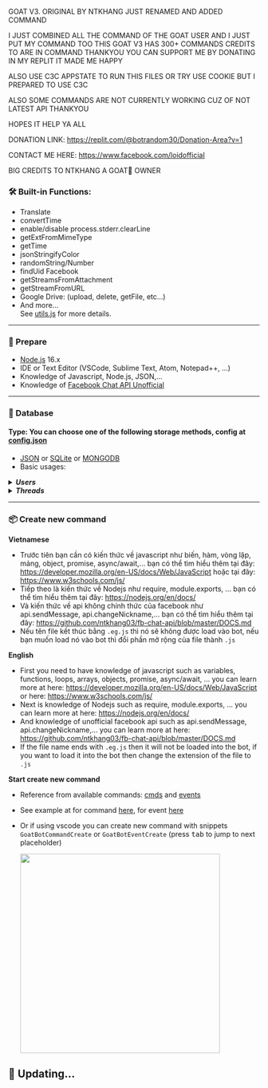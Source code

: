 GOAT V3. ORIGINAL BY NTKHANG JUST RENAMED AND ADDED COMMAND

I JUST COMBINED ALL THE COMMAND OF THE GOAT USER AND I JUST PUT MY COMMAND TOO THIS GOAT V3 HAS 300+ COMMANDS CREDITS TO ARE IN COMMAND THANKYOU YOU CAN SUPPORT ME BY DONATING IN MY REPLIT IT MADE ME HAPPY 

ALSO USE C3C APPSTATE TO RUN THIS FILES OR TRY USE COOKIE BUT I PREPARED TO USE C3C

ALSO SOME COMMANDS ARE NOT CURRENTLY WORKING CUZ OF NOT LATEST API THANKYOU

HOPES IT HELP YA ALL 

DONATION LINK: https://replit.com/@botrandom30/Donation-Area?v=1

CONTACT ME HERE: https://www.facebook.com/loidofficiaI

BIG CREDITS TO NTKHANG A GOAT🐐 OWNER
### **🛠️ Built-in Functions:**
* Translate
* convertTime
* enable/disable process.stderr.clearLine
* getExtFromMimeType
* getTime
* jsonStringifyColor
* randomString/Number
* findUid Facebook
* getStreamsFromAttachment
* getStreamFromURL
* Google Drive: (upload, delete, getFile, etc...)
* And more...<br />
See [utils.js](https://github.com/ntkhang03/Goat-Bot-V2/blob/main/utils.js) for more details.

<hr>

### **🧠 Prepare**
- [Node.js](https://nodejs.org/en/download/) 16.x
- IDE or Text Editor (VSCode, Sublime Text, Atom, Notepad++, ...)
- Knowledge of Javascript, Node.js, JSON,...
- Knowledge of [Facebook Chat API Unofficial](https://github.com/ntkhang03/fb-chat-api/blob/master/DOCS.md)

<hr>

### **💾 Database**

#### Type: You can choose one of the following storage methods, config at [config.json](https://github.com/ntkhang03/Goat-Bot-V2/blob/main/config.json)
* [JSON](https://www.json.org/json-en.html) or [SQLite](https://www.sqlite.org/) or [MONGODB](https://www.mongodb.com/docs/manual/core/document/)
* Basic usages:<br />

<details>
	<summary>
		<b><i>Users</i></b>
	</summary>
	<i>see more details at <a href="https://github.com/ntkhang03/Goat-Bot-V2/blob/main/database/controller/usersData.js">usersData.js</a></i>
	<br />
	<br />

```javascript
// CREATE USER DATA
const newUserData = await usersData.create(userID, userInfo);
// userInfo is data get by (await api.getUserInfo(userID))[userID] method or undefined is auto

// GET USER DATA
const userData = await usersData.get(userID);
```


```javascript
// SET USER DATA
await userData.set(userID, updateData, path);


// Example 1
//   set data with path
await usersData.set(4, { banned: true }, "data");

//   set data without path
const userData = await usersData.get(userID);
userData.data = {
	banned: true
};
await usersData.set(4, {
	data: userData.data
});

// Example 2
// set data with path
await usersData.set(4, {
	name: "ABC",
	birthday: "01/01/1999"
}, "data.relationship.lover");

// set data without path
const userData = await usersData.get(userID);
userData.data.relationship.lover = {
	name: "ABC",
	birthday: "01/01/1999"
};
await usersData.set(4, {
	data: userData.data
});
```

```javascript
// GET ALL USER DATA
const allUsers = await usersData.getAll();

// GET USER NAME
const userName = await usersData.getName(userID);

// GET USER AVATAR URL
const avatarUrl = await usersData.getAvatarUrl(userID);

// REFRESH INFO USER
await usersData.refreshInfo(userID, updateData);
// updateData is data get by api.getUserInfo(userID)[userID] method or undefined is auto 
// refresh data gender, name, vanity of the user 

// REMOVE USER DATA
await usersData.remove(4);
```
</details>


<details>
	<summary>
		<b><i>Threads</i></b>
	</summary>
	<i>see more details at <a href="https://github.com/ntkhang03/Goat-Bot-V2/blob/main/database/controller/threadsData.js">threadsData.js</a></i>
	<br />
	<br />

```javascript
// CREATE THREAD DATA
const newThreadData = await threadsData.create(threadID, threadInfo);
// threadInfo is data get by api.getThreadInfo() method or undefined is auto

// GET THREAD DATA
const threadData = await threadsData.get(threadID);

// GET ALL THREAD DATA
const allThreads = await threadsData.getAll();

// GET THREAD NAME
const threadData = await threadsData.get(threadID);
const threadName = threadData.threadName;
```

```javascript
// SET THREAD DATA
await threadsData.set(threadID, updateData, path);


// Example 1
// set data with path
await threadsData.set(2000000000000000, "Helo", "data.welcomeMessage");

// set data without path
const threadData = await threadsData.get(2000000000000000);
threadData.data.welcomeMessage = "Hello";
await threadData.set(2000000000000000, {
	data: threadData.data
});
```

```javascript
// REFRESH THREAD DATA
await threadsData.refreshInfo(threadID, threadInfo);
// threadInfo is data get by api.getThreadInfo(threadID) method or undefined is auto 
// refresh data threadName, threadThemeID, emoji, adminIDs, imageSrc and members of thread
```
</details>
<hr>

### **📦 Create new command**

 **Vietnamese**
 * Trước tiên bạn cần có kiến thức về javascript như biến, hàm, vòng lặp, mảng, object, promise, async/await,... bạn có thể tìm hiểu thêm tại đây: https://developer.mozilla.org/en-US/docs/Web/JavaScript hoặc tại đây: https://www.w3schools.com/js/
 * Tiếp theo là kiến thức về Nodejs như require, module.exports, ... bạn có thể tìm hiểu thêm tại đây: https://nodejs.org/en/docs/
 * Và kiến thức về api không chính thức của facebook như api.sendMessage, api.changeNickname,... bạn có thể tìm hiểu thêm tại đây: https://github.com/ntkhang03/fb-chat-api/blob/master/DOCS.md
 * Nếu tên file kết thúc bằng `.eg.js` thì nó sẽ không được load vào bot, nếu bạn muốn load nó vào bot thì đổi phần mở rộng của file thành `.js`

 **English**
 * First you need to have knowledge of javascript such as variables, functions, loops, arrays, objects, promise, async/await, ... you can learn more at here: https://developer.mozilla.org/en-US/docs/Web/JavaScript or here: https://www.w3schools.com/js/
 * Next is knowledge of Nodejs such as require, module.exports, ... you can learn more at here: https://nodejs.org/en/docs/
 * And knowledge of unofficial facebook api such as api.sendMessage, api.changeNickname,... you can learn more at here: https://github.com/ntkhang03/fb-chat-api/blob/master/DOCS.md
 * If the file name ends with `.eg.js` then it will not be loaded into the bot, if you want to load it into the bot then change the extension of the file to `.js`


 **Start create new command**

* Reference from available commands: [cmds](https://github.com/ntkhang03/Goat-Bot-V2/tree/main/scripts/cmds) and [events](https://github.com/ntkhang03/Goat-Bot-V2/tree/main/scripts/events)
* See example at for command [here](https://github.com/ntkhang03/Goat-Bot-V2/blob/main/scripts/cmds/newcommand.eg.js), for event [here](https://github.com/ntkhang03/Goat-Bot-V2/blob/main/scripts/events/newcommandevent.eg.js)
* Or if using vscode you can create new command with snippets 
  `GoatBotCommandCreate` or `GoatBotEventCreate` (press <kbd>tab</kbd> to jump to next placeholder)

	<img src="https://i.ibb.co/VTstrSy/Animation.gif" width="400px" />

## 🚀 **Updating...**